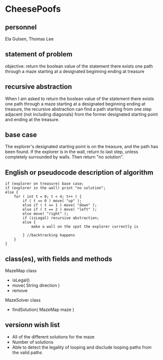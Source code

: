 # CheesePoofs

## personnel
Ela Gulsen, Thomas Lee

## statement of problem

objective: return the boolean value of the statement there exists one
path through a maze starting at a designated beginning ending at treasure

## recursive abstraction
When I am asked to return the boolean value of the statement there exists one
path through a maze starting at a designated beginning ending at treasure,
the recursive abstraction can find a path starting from one step adjacent (not including diagonals)
from the former designated starting point and ending at the treasure.

## base case
The explorer's designated starting point is on the treasure, and the path has been found. 
If the explorer is in the wall, return to last step, unless completely surrounded by walls.
Then return "no solution".

## English or pseudocode description of algorithm
```
if (explorer on treasure) base case;
if (explorer in the wall) print "no solution";
else {
	for ( int t = 0; t < 4; t++ ) {
		if ( t == 0 ) move( "up" );
		else if ( t == 1 ) move( "down" );
		else if ( t == 2 ) move( "left" );
		else move( "right" );
		if (isLegal) recursive abstraction; 
		else {
			make a wall on the spot the explorer currently is
			
		} //backtracking happens
	}
}
```

## class(es), with fields and methods
MazeMap class
* isLegal()
* move( String direction )
* remove 

MazeSolver class
* findSolution( MazeMap maze )

## version*n* wish list
* All of the different solutions for the maze
* Number of solutions 
* Able to detect the legality of looping and disclude looping paths from 
the valid paths
